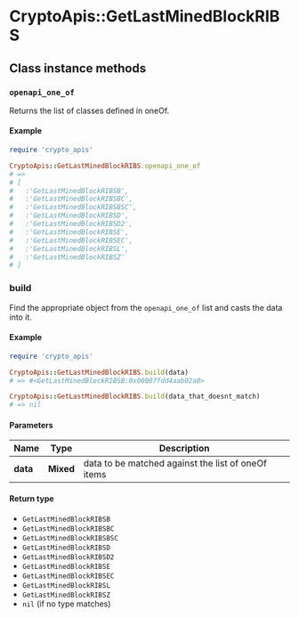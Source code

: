 # CryptoApis::GetLastMinedBlockRIBS

## Class instance methods

### `openapi_one_of`

Returns the list of classes defined in oneOf.

#### Example

```ruby
require 'crypto_apis'

CryptoApis::GetLastMinedBlockRIBS.openapi_one_of
# =>
# [
#   :'GetLastMinedBlockRIBSB',
#   :'GetLastMinedBlockRIBSBC',
#   :'GetLastMinedBlockRIBSBSC',
#   :'GetLastMinedBlockRIBSD',
#   :'GetLastMinedBlockRIBSD2',
#   :'GetLastMinedBlockRIBSE',
#   :'GetLastMinedBlockRIBSEC',
#   :'GetLastMinedBlockRIBSL',
#   :'GetLastMinedBlockRIBSZ'
# ]
```

### build

Find the appropriate object from the `openapi_one_of` list and casts the data into it.

#### Example

```ruby
require 'crypto_apis'

CryptoApis::GetLastMinedBlockRIBS.build(data)
# => #<GetLastMinedBlockRIBSB:0x00007fdd4aab02a0>

CryptoApis::GetLastMinedBlockRIBS.build(data_that_doesnt_match)
# => nil
```

#### Parameters

| Name | Type | Description |
| ---- | ---- | ----------- |
| **data** | **Mixed** | data to be matched against the list of oneOf items |

#### Return type

- `GetLastMinedBlockRIBSB`
- `GetLastMinedBlockRIBSBC`
- `GetLastMinedBlockRIBSBSC`
- `GetLastMinedBlockRIBSD`
- `GetLastMinedBlockRIBSD2`
- `GetLastMinedBlockRIBSE`
- `GetLastMinedBlockRIBSEC`
- `GetLastMinedBlockRIBSL`
- `GetLastMinedBlockRIBSZ`
- `nil` (if no type matches)

